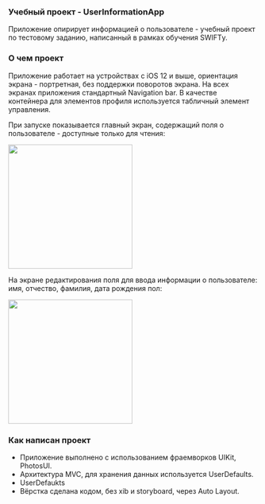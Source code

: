 ### Учебный проект - UserInformationApp

Приложение опирирует информацией о пользователе - учебный проект по тестовому заданию, написанный в рамках обучения SWIFTу.

### О чем проект

Приложение работает на устройствах с iOS 12 и выше, ориентация экрана - портретная, без поддержки поворотов экрана. На всех экранах приложения стандартный Navigation bar. 
В качестве контейнера для элементов профиля используется табличный элемент управления. 

При запуске показывается главный экран, содержащий поля о пользователе - доступные только для чтения:

<img src="https://user-images.githubusercontent.com/91372236/200547199-96643ae5-1daf-46e5-bd3f-0e2a8692430a.png" width="250">

На экране редактирования поля для ввода информации о пользователе: имя, отчество, фамилия, дата рождения пол: 

<img src="https://user-images.githubusercontent.com/91372236/200548935-2e7f4fdd-a1e3-475e-b99b-f7d43afd5746.png" width="250">

### Как написан проект
- Приложение выполнено с использованием фраемворков UIKit, PhotosUI.
- Архитектура MVC, для хранения данных используется UserDefaults.
- UserDefaukts
- Вёрстка сделана кодом, без xib и storyboard, через Auto Layout.
